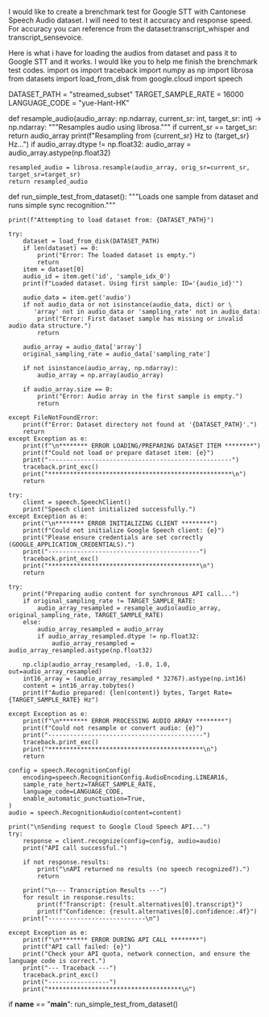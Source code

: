 I would like to create a brenchmark test for Google STT with Cantonese Speech Audio dataset.
I will need to test it accuracy and response speed. For accuracy you can reference from the dataset:transcript_whisper and transcript_sensevoice.

Here is what i have for loading the audios from dataset and pass it to Google STT and it works.
I would like you to help me finish the brenchmark test codes.
import os
import traceback
import numpy as np
import librosa
from datasets import load_from_disk
from google.cloud import speech


DATASET_PATH = "streamed_subset"
TARGET_SAMPLE_RATE = 16000
LANGUAGE_CODE = "yue-Hant-HK"


def resample_audio(audio_array: np.ndarray, current_sr: int, target_sr: int) -> np.ndarray:
    """Resamples audio using librosa."""
    if current_sr == target_sr:
        return audio_array
    print(f"Resampling from {current_sr} Hz to {target_sr} Hz...")
    if audio_array.dtype != np.float32:
        audio_array = audio_array.astype(np.float32)

    resampled_audio = librosa.resample(audio_array, orig_sr=current_sr, target_sr=target_sr)
    return resampled_audio

def run_simple_test_from_dataset():
    """Loads one sample from dataset and runs simple sync recognition."""

    print(f"Attempting to load dataset from: {DATASET_PATH}")

    try:
        dataset = load_from_disk(DATASET_PATH)
        if len(dataset) == 0:
            print("Error: The loaded dataset is empty.")
            return
        item = dataset[0]
        audio_id = item.get('id', 'sample_idx_0')
        print(f"Loaded dataset. Using first sample: ID='{audio_id}'")

        audio_data = item.get('audio')
        if not audio_data or not isinstance(audio_data, dict) or \
           'array' not in audio_data or 'sampling_rate' not in audio_data:
            print("Error: First dataset sample has missing or invalid audio data structure.")
            return

        audio_array = audio_data['array']
        original_sampling_rate = audio_data['sampling_rate']

        if not isinstance(audio_array, np.ndarray):
            audio_array = np.array(audio_array)

        if audio_array.size == 0:
            print("Error: Audio array in the first sample is empty.")
            return

    except FileNotFoundError:
        print(f"Error: Dataset directory not found at '{DATASET_PATH}'.")
        return
    except Exception as e:
        print(f"\n******** ERROR LOADING/PREPARING DATASET ITEM ********")
        print(f"Could not load or prepare dataset item: {e}")
        print("---------------------------------------------------")
        traceback.print_exc()
        print("***************************************************\n")
        return

    try:
        client = speech.SpeechClient()
        print("Speech client initialized successfully.")
    except Exception as e:
        print("\n******** ERROR INITIALIZING CLIENT ********")
        print(f"Could not initialize Google Speech client: {e}")
        print("Please ensure credentials are set correctly (GOOGLE_APPLICATION_CREDENTIALS).")
        print("------------------------------------------")
        traceback.print_exc()
        print("******************************************\n")
        return

    try:
        print("Preparing audio content for synchronous API call...")
        if original_sampling_rate != TARGET_SAMPLE_RATE:
            audio_array_resampled = resample_audio(audio_array, original_sampling_rate, TARGET_SAMPLE_RATE)
        else:
            audio_array_resampled = audio_array
            if audio_array_resampled.dtype != np.float32:
                audio_array_resampled = audio_array_resampled.astype(np.float32)

        np.clip(audio_array_resampled, -1.0, 1.0, out=audio_array_resampled)
        int16_array = (audio_array_resampled * 32767).astype(np.int16)
        content = int16_array.tobytes()
        print(f"Audio prepared: {len(content)} bytes, Target Rate={TARGET_SAMPLE_RATE} Hz")

    except Exception as e:
        print(f"\n******** ERROR PROCESSING AUDIO ARRAY ********")
        print(f"Could not resample or convert audio: {e}")
        print("-------------------------------------------")
        traceback.print_exc()
        print("*******************************************\n")
        return

    config = speech.RecognitionConfig(
        encoding=speech.RecognitionConfig.AudioEncoding.LINEAR16,
        sample_rate_hertz=TARGET_SAMPLE_RATE,
        language_code=LANGUAGE_CODE,
        enable_automatic_punctuation=True,
    )
    audio = speech.RecognitionAudio(content=content)

    print("\nSending request to Google Cloud Speech API...")
    try:
        response = client.recognize(config=config, audio=audio)
        print("API call successful.")

        if not response.results:
            print("\nAPI returned no results (no speech recognized?).")
            return

        print("\n--- Transcription Results ---")
        for result in response.results:
            print(f"Transcript: {result.alternatives[0].transcript}")
            print(f"Confidence: {result.alternatives[0].confidence:.4f}")
        print("---------------------------\n")

    except Exception as e:
        print(f"\n******** ERROR DURING API CALL ********")
        print(f"API call failed: {e}")
        print("Check your API quota, network connection, and ensure the language code is correct.")
        print("--- Traceback ---")
        traceback.print_exc()
        print("-----------------")
        print("*************************************\n")


if __name__ == "__main__":
    run_simple_test_from_dataset()